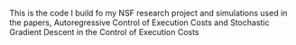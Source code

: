 This is the code I build fo my NSF research project and simulations used in the papers, Autoregressive Control of Execution Costs and Stochastic Gradient Descent in the Control of Execution Costs
